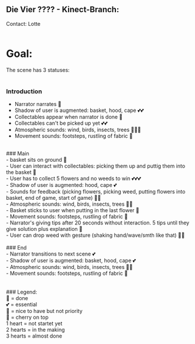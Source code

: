 ## Die Vier ???? - Kinect-Branch: 
Contact: Lotte<br>
<br>
# Goal: <br>
The scene has 3 statuses: <br>
<br>
### Introduction<br>
- Narrator narrates 💝<br>
- Shadow of user is augmented: basket, hood, cape 💕💕<br>
- Collectables appear when narrator is done 💝<br>
- Collectables can't be picked up yet 💕💕
- Atmospheric sounds: wind, birds, insects, trees 🧡🧡🧡<br>
- Movement sounds: footsteps, rustling of fabric 🤍<br>
<br>
### Main<br>
- basket sits on ground 💝<br>
- User can interact with collectables: picking them up and puttig them into the basket 💝<br>
- User has to collect 5 flowers and no weeds to win 💕💕💕<br>
- Shadow of user is augmented: hood, cape 💕<br>
- Sounds for feedback (picking flowers, picking weed, putting flowers into basket, end of game, start of game) 🧡🧡<br>
- Atmospheric sounds: wind, birds, insects, trees 🧡🧡<br>
- Basket sticks to user when putting in the last flower 🧡<br>
- Movement sounds: footsteps, rustling of fabric 🤍<br>
- Narrator's giving tips after 20 seconds without interaction. 5 tips until they give solution plus explanation 🤍<br>
- User can drop weed with gesture (shaking hand/wave/smth like that) 🤍🤍<br>
<br>
### End<br>
- Narrator transitions to next scene 💕<br>
- Shadow of user is augmented: basket, hood, cape 💕<br>
- Atmospheric sounds: wind, birds, insects, trees 🧡🧡<br>
- Movement sounds: footsteps, rustling of fabric 🤍<br>
<br>
<br>
### Legend:<br>
💝 = done<br>
💕 = essential<br>
🧡 = nice to have but not priority<br>
🤍 = cherry on top<br>
1 heart = not startet yet<br>
2 hearts = in the making<br>
3 hearts = almost done<br>
